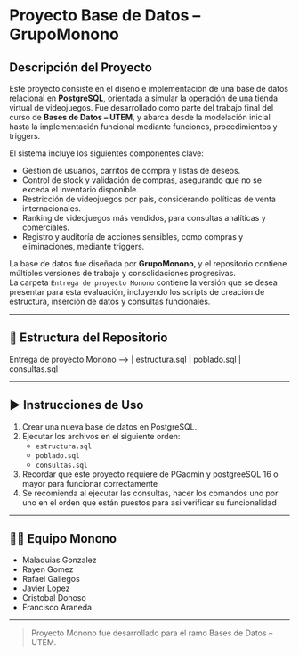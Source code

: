 # Proyecto Base de Datos – GrupoMonono

##  Descripción del Proyecto

Este proyecto consiste en el diseño e implementación de una base de datos relacional en **PostgreSQL**, orientada a simular la operación de una tienda virtual de videojuegos. Fue desarrollado como parte del trabajo final del curso de **Bases de Datos – UTEM**, y abarca desde la modelación inicial hasta la implementación funcional mediante funciones, procedimientos y triggers.

El sistema incluye los siguientes componentes clave:

- Gestión de usuarios, carritos de compra y listas de deseos.
- Control de stock y validación de compras, asegurando que no se exceda el inventario disponible.
- Restricción de videojuegos por país, considerando políticas de venta internacionales.
- Ranking de videojuegos más vendidos, para consultas analíticas y comerciales.
- Registro y auditoría de acciones sensibles, como compras y eliminaciones, mediante triggers.

La base de datos fue diseñada por **GrupoMonono**, y el repositorio contiene múltiples versiones de trabajo y consolidaciones progresivas.  
La carpeta `Entrega de proyecto Monono` contiene la versión que se desea presentar para esta evaluación, incluyendo los scripts de creación de estructura, inserción de datos y consultas funcionales.

---

## 📂 Estructura del Repositorio
Entrega de proyecto Monono --> | estructura.sql | poblado.sql | consultas.sql
 
---

## ▶️ Instrucciones de Uso

1. Crear una nueva base de datos en PostgreSQL.
2. Ejecutar los archivos en el siguiente orden:
   - `estructura.sql`
   - `poblado.sql`
   - `consultas.sql`
3. Recordar que este proyecto requiere de PGadmin y postgreeSQL 16 o mayor para funcionar correctamente
4. Se recomienda al ejecutar las consultas, hacer los comandos uno por uno en el orden que están puestos para asi verificar su funcionalidad
---

## 👨‍💻 Equipo Monono

- Malaquias Gonzalez
- Rayen Gomez
- Rafael Gallegos
- Javier Lopez
- Cristobal Donoso
- Francisco Araneda

---

> Proyecto Monono fue desarrollado para el ramo Bases de Datos – UTEM.
